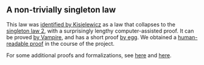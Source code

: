 ## A non-trivially singleton law

This law was [identified by Kisielewicz](https://teorth.github.io/equational_theories/blueprint/sect0001.html#Kisielewicz2) as a law that collapses to the [singleton law 2](https://teorth.github.io/equational_theories/implications/?2), with a surprisingly lengthy computer-assisted proof.  It can be proved [by Vampire](https://leanprover.zulipchat.com/#narrow/stream/458659-Equational/topic/Ideas.20for.20unknown.20implications/near/474943773), and has a short proof [by egg](https://leanprover.zulipchat.com/#narrow/stream/458659-Equational/topic/Adding.20the.20egg.20repository.20as.20a.20dependency/near/474359913).  We obtained a [human-readable proof](https://teorth.github.io/equational_theories/blueprint/implications-chapter.html#1689_equiv_2) in the course of the project.

For some additional proofs and formalizations, see [here](https://leanprover.zulipchat.com/#narrow/channel/458659-Equational/topic/Alternative.20proofs.20of.20E1689.E2.8A.A2E2/with/518736006) and [here](https://leanprover.zulipchat.com/#narrow/channel/219941-Machine-Learning-for-Theorem-Proving/topic/Tools.20for.20semi-automated.20line-by-line.20formalization/with/518687925).
